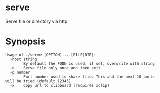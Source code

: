 # serve
Serve file or directory via http

# Synopsis

```
Usage of ./serve [OPTION]... [FILE|DIR]:
  -host string
    	By default the FQDN is used, if set, overwrite with string
  -o	Serve file only once and then exit
  -p number
    	Port number used to share file. This and the next 10 ports will be tried (default 12345)
  -x	Copy url to clipboard (requires xclip)
```
